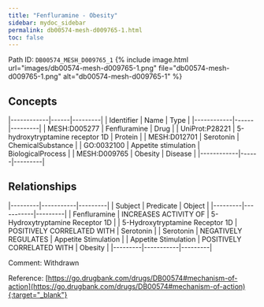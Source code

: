 ```yaml
---
title: "Fenfluramine - Obesity"
sidebar: mydoc_sidebar
permalink: db00574-mesh-d009765-1.html
toc: false 
---
```



Path ID: `DB00574_MESH_D009765_1`
{% include image.html url="images/db00574-mesh-d009765-1.png" file="db00574-mesh-d009765-1.png" alt="db00574-mesh-d009765-1" %}

## Concepts

|------------|------|---------|
| Identifier | Name | Type    |
|------------|------|---------|
| MESH:D005277 | Fenfluramine | Drug |
| UniProt:P28221 | 5-hydroxytryptamine receptor 1D | Protein |
| MESH:D012701 | Serotonin | ChemicalSubstance |
| GO:0032100 | Appetite stimulation | BiologicalProcess |
| MESH:D009765 | Obesity | Disease |
|------------|------|---------|

## Relationships

|---------|-----------|---------|
| Subject | Predicate | Object  |
|---------|-----------|---------|
| Fenfluramine | INCREASES ACTIVITY OF | 5-Hydroxytryptamine Receptor 1D |
| 5-Hydroxytryptamine Receptor 1D | POSITIVELY CORRELATED WITH | Serotonin |
| Serotonin | NEGATIVELY REGULATES | Appetite Stimulation |
| Appetite Stimulation | POSITIVELY CORRELATED WITH | Obesity |
|---------|-----------|---------|

Comment: Withdrawn

Reference: [https://go.drugbank.com/drugs/DB00574#mechanism-of-action](https://go.drugbank.com/drugs/DB00574#mechanism-of-action){:target="_blank"}